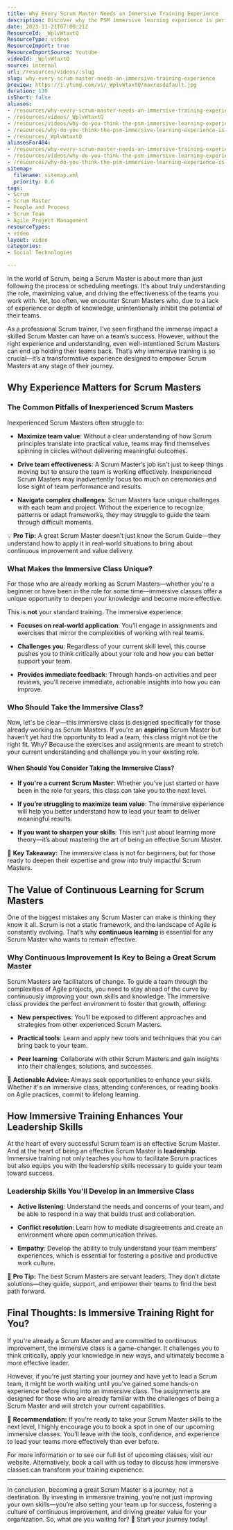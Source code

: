 ```yaml
---
title: Why Every Scrum Master Needs an Immersive Training Experience
description: Discover why the PSM immersive learning experience is perfect for aspiring Scrum Masters. Elevate your skills and thrive in accountability with NKD Agility!
date: 2023-11-21T07:00:21Z
ResourceId: _WplvWtaxtQ
ResourceType: videos
ResourceImport: true
ResourceImportSource: Youtube
videoId: _WplvWtaxtQ
source: internal
url: /resources/videos/:slug
slug: why-every-scrum-master-needs-an-immersive-training-experience
preview: https://i.ytimg.com/vi/_WplvWtaxtQ/maxresdefault.jpg
duration: 130
isShort: false
aliases:
- /resources/why-every-scrum-master-needs-an-immersive-training-experience
- /resources/videos/_WplvWtaxtQ
- /resources/videos/why-do-you-think-the-psm-immersive-learning-experience-is-a-great-fit-for-aspiring-scrum-masters
- /resources/why-do-you-think-the-psm-immersive-learning-experience-is-a-great-fit-for-aspiring-scrum-masters
- /resources/_WplvWtaxtQ
aliasesFor404:
- /resources/why-every-scrum-master-needs-an-immersive-training-experience
- /resources/videos/why-do-you-think-the-psm-immersive-learning-experience-is-a-great-fit-for-aspiring-scrum-masters
- /resources/why-do-you-think-the-psm-immersive-learning-experience-is-a-great-fit-for-aspiring-scrum-masters
sitemap:
  filename: sitemap.xml
  priority: 0.6
tags:
- Scrum
- Scrum Master
- People and Process
- Scrum Team
- Agile Project Management
resourceTypes:
- video
layout: video
categories:
- Social Technologies

---
```

In the world of Scrum, being a Scrum Master is about more than just following the process or scheduling meetings. It's about truly understanding the role, maximizing value, and driving the effectiveness of the teams you work with. Yet, too often, we encounter Scrum Masters who, due to a lack of experience or depth of knowledge, unintentionally inhibit the potential of their teams.

As a professional Scrum trainer, I’ve seen firsthand the immense impact a skilled Scrum Master can have on a team’s success. However, without the right experience and understanding, even well-intentioned Scrum Masters can end up holding their teams back. That’s why immersive training is so crucial—it’s a transformative experience designed to empower Scrum Masters at any stage of their journey.

## Why Experience Matters for Scrum Masters

### The Common Pitfalls of Inexperienced Scrum Masters

Inexperienced Scrum Masters often struggle to:

- **Maximize team value**: Without a clear understanding of how Scrum principles translate into practical value, teams may find themselves spinning in circles without delivering meaningful outcomes.

- **Drive team effectiveness**: A Scrum Master’s job isn’t just to keep things moving but to ensure the team is working effectively. Inexperienced Scrum Masters may inadvertently focus too much on ceremonies and lose sight of team performance and results.

- **Navigate complex challenges**: Scrum Masters face unique challenges with each team and project. Without the experience to recognize patterns or adapt frameworks, they may struggle to guide the team through difficult moments.

💡 **Pro Tip:** A great Scrum Master doesn’t just know the Scrum Guide—they understand how to apply it in real-world situations to bring about continuous improvement and value delivery.

### What Makes the Immersive Class Unique?

For those who are already working as Scrum Masters—whether you're a beginner or have been in the role for some time—immersive classes offer a unique opportunity to deepen your knowledge and become more effective.

This is **not** your standard training. The immersive experience:

- **Focuses on real-world application**: You’ll engage in assignments and exercises that mirror the complexities of working with real teams.

- **Challenges you**: Regardless of your current skill level, this course pushes you to think critically about your role and how you can better support your team.

- **Provides immediate feedback**: Through hands-on activities and peer reviews, you'll receive immediate, actionable insights into how you can improve.

### Who Should Take the Immersive Class?

Now, let's be clear—this immersive class is designed specifically for those already working as Scrum Masters. If you're an **aspiring** Scrum Master but haven’t yet had the opportunity to lead a team, this class might not be the right fit. Why? Because the exercises and assignments are meant to stretch your current understanding and challenge you in your existing role.

#### When Should You Consider Taking the Immersive Class?

- **If you're a current Scrum Master**: Whether you’ve just started or have been in the role for years, this class can take you to the next level.

- **If you’re struggling to maximize team value**: The immersive experience will help you better understand how to lead your team to deliver meaningful results.

- **If you want to sharpen your skills**: This isn’t just about learning more theory—it’s about mastering the art of being an effective Scrum Master.

🎯 **Key Takeaway:** The immersive class is not for beginners, but for those ready to deepen their expertise and grow into truly impactful Scrum Masters.

## The Value of Continuous Learning for Scrum Masters

One of the biggest mistakes any Scrum Master can make is thinking they know it all. Scrum is not a static framework, and the landscape of Agile is constantly evolving. That’s why **continuous learning** is essential for any Scrum Master who wants to remain effective.

### Why Continuous Improvement Is Key to Being a Great Scrum Master

Scrum Masters are facilitators of change. To guide a team through the complexities of Agile projects, you need to stay ahead of the curve by continuously improving your own skills and knowledge. The immersive class provides the perfect environment to foster that growth, offering:

- **New perspectives**: You’ll be exposed to different approaches and strategies from other experienced Scrum Masters.

- **Practical tools**: Learn and apply new tools and techniques that you can bring back to your team.

- **Peer learning**: Collaborate with other Scrum Masters and gain insights into their challenges, solutions, and successes.

📝 **Actionable Advice:** Always seek opportunities to enhance your skills. Whether it's an immersive class, attending conferences, or reading books on Agile practices, commit to lifelong learning.

## How Immersive Training Enhances Your Leadership Skills

At the heart of every successful Scrum team is an effective Scrum Master. And at the heart of being an effective Scrum Master is **leadership**. Immersive training not only teaches you how to facilitate Scrum practices but also equips you with the leadership skills necessary to guide your team toward success.

### Leadership Skills You'll Develop in an Immersive Class

- **Active listening**: Understand the needs and concerns of your team, and be able to respond in a way that builds trust and collaboration.

- **Conflict resolution**: Learn how to mediate disagreements and create an environment where open communication thrives.

- **Empathy**: Develop the ability to truly understand your team members' experiences, which is essential for fostering a positive and productive work culture.

🚀 **Pro Tip:** The best Scrum Masters are servant leaders. They don’t dictate solutions—they guide, support, and empower their teams to find the best path forward.

## Final Thoughts: Is Immersive Training Right for You?

If you're already a Scrum Master and are committed to continuous improvement, the immersive class is a game-changer. It challenges you to think critically, apply your knowledge in new ways, and ultimately become a more effective leader.

However, if you're just starting your journey and have yet to lead a Scrum team, it might be worth waiting until you've gained some hands-on experience before diving into an immersive class. The assignments are designed for those who are already familiar with the challenges of being a Scrum Master and will stretch your current capabilities.

🌟 **Recommendation:** If you're ready to take your Scrum Master skills to the next level, I highly encourage you to book a spot in one of our upcoming immersive classes. You’ll leave with the tools, confidence, and experience to lead your teams more effectively than ever before.

For more information or to see our full list of upcoming classes, visit our website. Alternatively, book a call with us today to discuss how immersive classes can transform your training experience.

* * *

In conclusion, becoming a great Scrum Master is a journey, not a destination. By investing in immersive training, you’re not just improving your own skills—you’re also setting your team up for success, fostering a culture of continuous improvement, and driving greater value for your organization. So, what are you waiting for? 🎯 Start your journey today!
